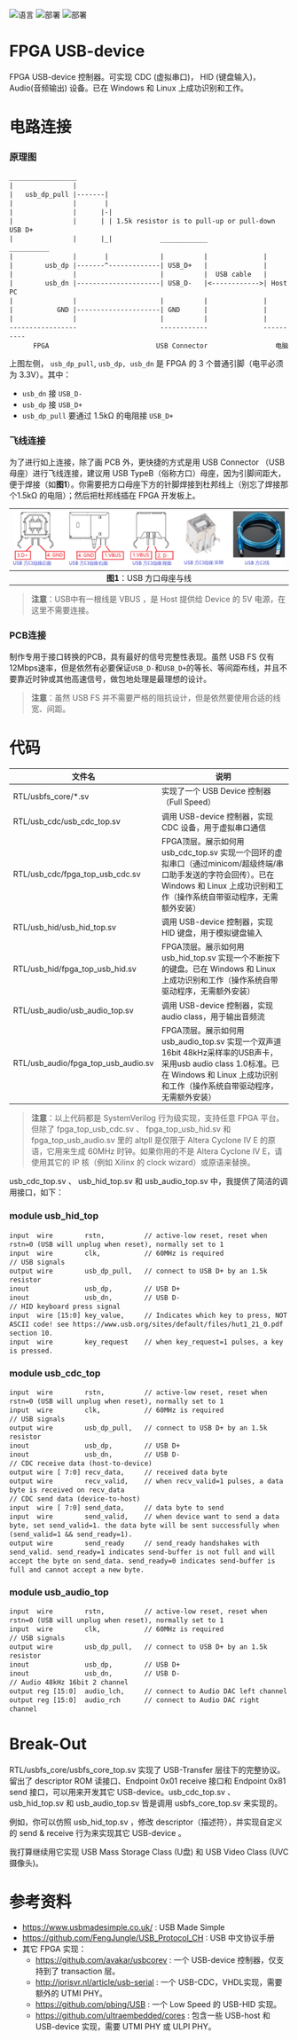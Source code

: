 ![语言](https://img.shields.io/badge/语言-systemverilog_(IEEE1800_2005)-CAD09D.svg) ![部署](https://img.shields.io/badge/部署-quartus-blue.svg) ![部署](https://img.shields.io/badge/部署-vivado-FF1010.svg)

FPGA USB-device
===========================
FPGA USB-device 控制器。可实现 CDC (虚拟串口)， HID (键盘输入)， Audio(音频输出) 设备。已在 Windows 和 Linux 上成功识别和工作。



# 电路连接
### 原理图

    _________________
    |               |
    |   usb_dp_pull |-------|
    |               |       |
    |               |      |-| 
    |               |      | | 1.5k resistor is to pull-up or pull-down USB D+
    |               |      |_|            ____________              __________
    |               |       |             |          |              |
    |        usb_dp |-------^-------------| USB_D+   |              |
    |               |                     |          |  USB cable   |
    |        usb_dn |---------------------| USB_D-   |<------------>| Host PC
    |               |                     |          |              |
    |           GND |---------------------| GND      |              |
    |               |                     |          |              |
    -----------------                     ------------              ----------
          FPGA                           USB Connector                 电脑

上图左侧， `usb_dp_pull`, `usb_dp, usb_dn` 是 FPGA 的 3 个普通引脚（电平必须为 3.3V）。其中：

- `usb_dn` 接 `USB_D-`
- `usb_dp` 接 `USB_D+`
- `usb_dp_pull` 要通过 1.5kΩ 的电阻接  `USB_D+` 

### 飞线连接
为了进行如上连接，除了画 PCB 外，更快捷的方式是用 USB Connector （USB 母座）进行飞线连接，建议用 USB TypeB（俗称方口）母座，因为引脚间距大，便于焊接（如**图1**）。你需要把方口母座下方的针脚焊接到杜邦线上（别忘了焊接那个1.5kΩ 的电阻）；然后把杜邦线插在 FPGA 开发板上。

| ![USBTypeB](./figures/usb_typeb.png) |
| :----------------------------------: |
|      **图1**：USB 方口母座与线       |

>  **注意**：USB中有一根线是 VBUS ，是 Host 提供给 Device 的 5V 电源，在这里不需要连接。

### PCB连接
制作专用于接口转换的PCB，具有最好的信号完整性表现。虽然 USB FS 仅有12Mbps速率，但是依然有必要保证`USB_D-`和`USB_D+`的等长、等间距布线，并且不要靠近时钟或其他高速信号，做包地处理是最理想的设计。  

>  **注意**：虽然 USB FS 并不需要严格的阻抗设计，但是依然要使用合适的线宽、间距。  

# 代码

| 文件名                          | 说明                                                         |
| ------------------------------- | ------------------------------------------------------------ |
| RTL/usbfs_core/*.sv             | 实现了一个 USB Device 控制器（Full Speed）                   |
| RTL/usb_cdc/usb_cdc_top.sv      | 调用 USB-device 控制器，实现 CDC 设备，用于虚拟串口通信      |
| RTL/usb_cdc/fpga_top_usb_cdc.sv | FPGA顶层。展示如何用 usb_cdc_top.sv 实现一个回环的虚拟串口（通过minicom/超级终端/串口助手发送的字符会回传）。已在 Windows 和 Linux 上成功识别和工作（操作系统自带驱动程序，无需额外安装） |
| RTL/usb_hid/usb_hid_top.sv      | 调用 USB-device 控制器，实现 HID 键盘，用于模拟键盘输入      |
| RTL/usb_hid/fpga_top_usb_hid.sv | FPGA顶层。展示如何用 usb_hid_top.sv 实现一个不断按下的键盘。已在 Windows 和 Linux 上成功识别和工作（操作系统自带驱动程序，无需额外安装） |
| RTL/usb_audio/usb_audio_top.sv      | 调用 USB-device 控制器，实现 audio class，用于输出音频流      |
| RTL/usb_audio/fpga_top_usb_audio.sv | FPGA顶层。展示如何用 usb_audio_top.sv 实现一个双声道 16bit 48kHz采样率的USB声卡，采用usb audio class 1.0标准。已在 Windows 和 Linux 上成功识别和工作（操作系统自带驱动程序，无需额外安装） |

> **注意**：以上代码都是 SystemVerilog 行为级实现，支持任意 FPGA 平台。但除了 fpga_top_usb_cdc.sv 、 fpga_top_usb_hid.sv 和 fpga_top_usb_audio.sv 里的 altpll 是仅限于 Altera Cyclone IV E 的原语，它用来生成 60MHz 时钟。如果你用的不是 Altera Cyclone IV E，请使用其它的 IP 核（例如 Xilinx 的 clock wizard）或原语来替换。



usb_cdc_top.sv 、 usb_hid_top.sv 和 usb_audio_top.sv 中，我提供了简洁的调用接口，如下：

### module usb_hid_top

    input  wire        rstn,          // active-low reset, reset when rstn=0 (USB will unplug when reset), normally set to 1
    input  wire        clk,           // 60MHz is required
    // USB signals
    output wire        usb_dp_pull,   // connect to USB D+ by an 1.5k resistor
    inout              usb_dp,        // USB D+
    inout              usb_dn,        // USB D-
    // HID keyboard press signal
    input  wire [15:0] key_value,     // Indicates which key to press, NOT ASCII code! see https://www.usb.org/sites/default/files/hut1_21_0.pdf section 10.
    input  wire        key_request    // when key_request=1 pulses, a key is pressed.

### module usb_cdc_top

    input  wire        rstn,          // active-low reset, reset when rstn=0 (USB will unplug when reset), normally set to 1
    input  wire        clk,           // 60MHz is required
    // USB signals
    output wire        usb_dp_pull,   // connect to USB D+ by an 1.5k resistor
    inout              usb_dp,        // USB D+
    inout              usb_dn,        // USB D-
    // CDC receive data (host-to-device)
    output wire [ 7:0] recv_data,     // received data byte
    output wire        recv_valid,    // when recv_valid=1 pulses, a data byte is received on recv_data
    // CDC send data (device-to-host)
    input  wire [ 7:0] send_data,     // data byte to send
    input  wire        send_valid,    // when device want to send a data byte, set send_valid=1. the data byte will be sent successfully when (send_valid=1 && send_ready=1).
    output wire        send_ready     // send_ready handshakes with send_valid. send_ready=1 indicates send-buffer is not full and will accept the byte on send_data. send_ready=0 indicates send-buffer is full and cannot accept a new byte. 

### module usb_audio_top

    input  wire        rstn,          // active-low reset, reset when rstn=0 (USB will unplug when reset), normally set to 1
    input  wire        clk,           // 60MHz is required
    // USB signals
    output wire        usb_dp_pull,   // connect to USB D+ by an 1.5k resistor
    inout              usb_dp,        // USB D+
    inout              usb_dn,        // USB D-
    // Audio 48kHz 16bit 2 channel
    output reg [15:0]  audio_lch,     // connect to Audio DAC left channel
    output reg [15:0]  audio_rch      // connect to Audio DAC right channel



# Break-Out

RTL/usbfs_core/usbfs_core_top.sv 实现了 USB-Transfer 层往下的完整协议。留出了 descriptor ROM 读接口、Endpoint 0x01 receive 接口和 Endpoint 0x81 send 接口，可以用来开发其它 USB-device。usb_cdc_top.sv 、 usb_hid_top.sv 和 usb_audio_top.sv 皆是调用 usbfs_core_top.sv 来实现的。

例如，你可以仿照 usb_hid_top.sv ，修改 descriptor（描述符），并实现自定义的 send & receive 行为来实现其它 USB-device 。

我打算继续用它实现 USB Mass Storage Class (U盘)  和 USB Video Class (UVC 摄像头)。



# 参考资料

* https://www.usbmadesimple.co.uk/ : USB Made Simple
* https://github.com/FengJungle/USB_Protocol_CH : USB 中文协议手册
* 其它 FPGA 实现：
  * https://github.com/avakar/usbcorev : 一个 USB-device 控制器，仅支持到了 transaction 层。
  * http://jorisvr.nl/article/usb-serial : 一个 USB-CDC，VHDL实现，需要额外的 UTMI PHY。
  * https://github.com/pbing/USB : 一个 Low Speed 的 USB-HID 实现。
  * https://github.com/ultraembedded/cores : 包含一些 USB-host 和 USB-device 实现，需要 UTMI PHY 或 ULPI PHY。

